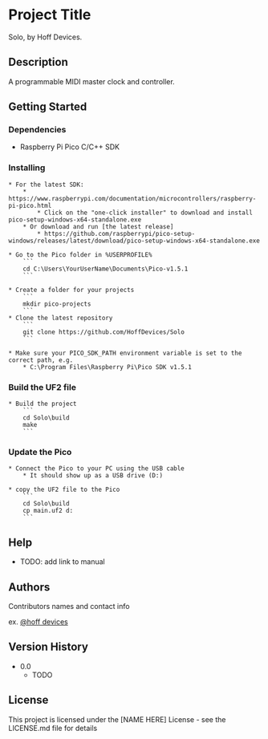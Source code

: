 # Project Title

Solo, by Hoff Devices.

## Description

A programmable MIDI master clock and controller.

## Getting Started

### Dependencies

* Raspberry Pi Pico C/C++ SDK

### Installing

    * For the latest SDK:
        * https://www.raspberrypi.com/documentation/microcontrollers/raspberry-pi-pico.html
            * Click on the "one-click installer" to download and install pico-setup-windows-x64-standalone.exe
        * Or download and run [the latest release]
            * https://github.com/raspberrypi/pico-setup-windows/releases/latest/download/pico-setup-windows-x64-standalone.exe

    * Go to the Pico folder in %USERPROFILE%
        ```
        cd C:\Users\YourUserName\Documents\Pico-v1.5.1
        ```

    * Create a folder for your projects
        ```
        mkdir pico-projects
        ```
    * Clone the latest repository
        ```
        git clone https://github.com/HoffDevices/Solo
        ```
    
    * Make sure your PICO_SDK_PATH environment variable is set to the correct path, e.g.
        * C:\Program Files\Raspberry Pi\Pico SDK v1.5.1


### Build the UF2 file

    * Build the project
        ```
        cd Solo\build
        make
        ```

### Update the Pico
    * Connect the Pico to your PC using the USB cable
        * It should show up as a USB drive (D:)

    * copy the UF2 file to the Pico
        ```
        cd Solo\build
        cp main.uf2 d:
        ```

## Help

* TODO: add link to manual

## Authors

Contributors names and contact info

ex. [@hoff devices](https://www.hoffdevices.com/)

## Version History

* 0.0
    * TODO

## License

This project is licensed under the [NAME HERE] License - see the LICENSE.md file for details

